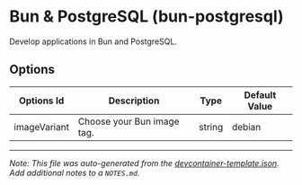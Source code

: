 
# Bun & PostgreSQL (bun-postgresql)

Develop applications in Bun and PostgreSQL.

## Options

| Options Id | Description | Type | Default Value |
|-----|-----|-----|-----|
| imageVariant | Choose your Bun image tag. | string | debian |



---

_Note: This file was auto-generated from the [devcontainer-template.json](https://github.com/marcosgomesneto/bun-devcontainers/blob/main/src/bun-postgresql/devcontainer-template.json).  Add additional notes to a `NOTES.md`._
